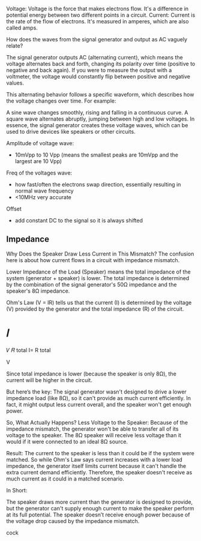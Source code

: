 Voltage: Voltage is the force that makes electrons flow. It's a difference in potential energy between two different points in a circuit.
Current: Current is the rate of the flow of electrons. It's measured in amperes, which are also called amps.

How does the waves from the signal generator and output as AC vaguely relate?

The signal generator outputs AC (alternating current), which means the voltage alternates back and forth, changing its polarity over time (positive to negative and back again). If you were to measure the output with a voltmeter, the voltage would constantly flip between positive and negative values.

This alternating behavior follows a specific waveform, which describes how the voltage changes over time. For example:

A sine wave changes smoothly, rising and falling in a continuous curve.
A square wave alternates abruptly, jumping between high and low voltages.
In essence, the signal generator creates these voltage waves, which can be used to drive devices like speakers or other circuits.

Amplitude of voltage wave:

- 10mVpp to 10 Vpp (means the smallest peaks are 10mVpp and the largest are 10 Vpp)

Freq of the voltages wave:

- how fast/often the electrons swap direction, essentially resulting in normal wave frequency
- <10MHz very accurate

Offset

- add constant DC to the signal so it is always shifted

Impedance
---------

Why Does the Speaker Draw Less Current in This Mismatch?
The confusion here is about how current flows in a circuit with impedance mismatch.

Lower Impedance of the Load (Speaker) means the total impedance of the system (generator + speaker) is lower. The total impedance is determined by the combination of the signal generator's 50Ω impedance and the speaker's 8Ω impedance.

Ohm's Law (V = IR) tells us that the current (I) is determined by the voltage (V) provided by the generator and the total impedance (R) of the circuit.

𝐼
==

𝑉
𝑅
total
I=
R
total

V

Since total impedance is lower (because the speaker is only 8Ω), the current will be higher in the circuit.

But here’s the key: The signal generator wasn't designed to drive a lower impedance load (like 8Ω), so it can't provide as much current efficiently. In fact, it might output less current overall, and the speaker won't get enough power.

So, What Actually Happens?
Less Voltage to the Speaker: Because of the impedance mismatch, the generator won't be able to transfer all of its voltage to the speaker. The 8Ω speaker will receive less voltage than it would if it were connected to an ideal 8Ω source.

Result: The current to the speaker is less than it could be if the system were matched. So while Ohm's Law says current increases with a lower load impedance, the generator itself limits current because it can't handle the extra current demand efficiently. Therefore, the speaker doesn't receive as much current as it could in a matched scenario.

In Short:

The speaker draws more current than the generator is designed to provide, but the generator can't supply enough current to make the speaker perform at its full potential.
The speaker doesn’t receive enough power because of the voltage drop caused by the impedance mismatch.

cock
